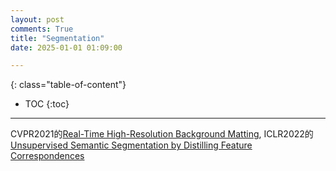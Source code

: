 ```yaml
---
layout: post
comments: True
title: "Segmentation"
date: 2025-01-01 01:09:00

---
```


<!--more-->

{: class="table-of-content"}
* TOC
{:toc}

---

CVPR2021的[Real-Time High-Resolution Background Matting](https://grail.cs.washington.edu/projects/background-matting-v2/#/), ICLR2022的[Unsupervised Semantic Segmentation by Distilling Feature Correspondences](https://mhamilton.net/stego.html)
